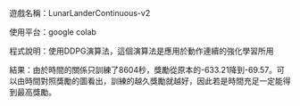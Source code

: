 遊戲名稱：LunarLanderContinuous-v2

使用平台：google colab

程式說明：使用DDPG演算法，這個演算法是應用於動作連續的強化學習所用

結果：由於時間的關係只訓練了8604秒，獎勵從原本的-633.21降到-69.57。可以由時間對照獎勵的圖看出，訓練的越久獎勵就越好，因此若是時間充足一定能得到最高獎勵。
